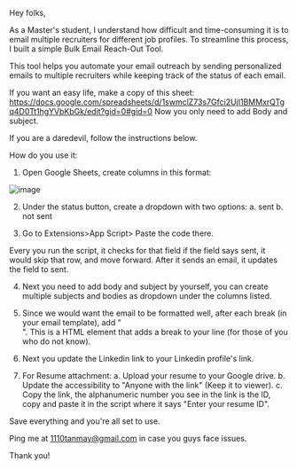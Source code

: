 Hey folks,

As a Master's student, I understand how difficult and time-consuming it is to email multiple recruiters for different job profiles. To streamline this process, I built a simple Bulk Email Reach-Out Tool.

This tool helps you automate your email outreach by sending personalized emails to multiple recruiters while keeping track of the status of each email.

If you want an easy life, make a copy of this sheet: https://docs.google.com/spreadsheets/d/1swmclZ73s7Gfci2UjI1BMMxrQTgq4D0Tt1hgYVbKbGk/edit?gid=0#gid=0 
Now you only need to add Body and subject. 

If you are a daredevil, follow the instructions below. 

How do you use it:

1. Open Google Sheets, create columns in this format:

![image](https://github.com/user-attachments/assets/a2862491-084f-4834-896a-1e94e88dac4b)

2. Under the status button, create a dropdown with two options: 
a. sent
b. not sent 

3. Go to Extensions>App Script> Paste the code there.

Every you run the script, it checks for that field if the field says sent, it would skip that row, and move forward. After it sends an email, it updates the field to sent. 

4. Next you need to add body and subject by yourself, you can create multiple subjects and bodies as dropdown under the columns listed. 

5. Since we would want the email to be formatted well, after each break (in your email template), add "<br>". This is a HTML element that adds a break to your line (for those of you who do not know). 

6. Next you update the Linkedin link to your Linkedin profile's link. 

7. For Resume attachment:
a. Upload your resume to your Google drive. 
b. Update the accessibility to "Anyone with the link" (Keep it to viewer).
c. Copy the link, the alphanumeric number you see in the link is the ID, copy and paste it in the script where it says "Enter your resume ID". 

Save everything and you're all set to use.

Ping me at 1110tanmay@gmail.com in case you guys face issues.

Thank you!
